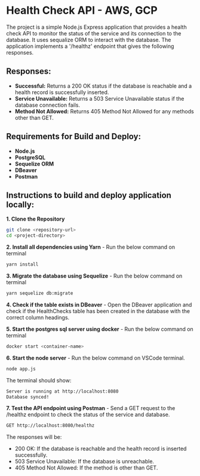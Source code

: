# Health Check API - AWS, GCP

The project is a simple Node.js Express application that provides a health check API to monitor the status of the service and its connection to the database. It uses sequalize ORM to interact with the database. The application implements a '/healthz' endpoint that gives the following responses.

## Responses:

- **Successful:**
  Returns a 200 OK status if the database is reachable and a health record is successfully inserted.
- **Service Unavailable:**
  Returns a 503 Service Unavailable status if the database connection fails.
- **Method Not Allowed:**
  Returns 405 Method Not Allowed for any methods other than GET.

## Requirements for Build and Deploy:

- **Node.js**
- **PostgreSQL**
- **Sequelize ORM**
- **DBeaver**
- **Postman**

## Instructions to build and deploy application locally:

**1. Clone the Repository**

```bash
git clone <repository-url>
cd <project-directory>
```

**2. Install all dependencies using Yarn** - Run the below command on terminal

```bash
yarn install
```

**3. Migrate the database using Sequelize** - Run the below command on terminal

```bash
yarn sequelize db:migrate
```

**4. Check if the table exists in DBeaver** - Open the DBeaver application and check if the HealthChecks table has been created in the database with the correct column headings.

**5. Start the postgres sql server using docker** - Run the below command on terminal

```bash
docker start <container-name>
```

**6. Start the node server** - Run the below command on VSCode terminal.

```bash
node app.js
```

The terminal should show:

```bash
Server is running at http://localhost:8080
Database synced!
```

**7. Test the API endpoint using Postman** - Send a GET request to the /healthz endpoint to check the status of the service and database.

```bash
GET http://localhost:8080/healthz
```

The responses will be:

- 200 OK: If the database is reachable and the health record is inserted successfully.
- 503 Service Unavailable: If the database is unreachable.
- 405 Method Not Allowed: If the method is other than GET.
